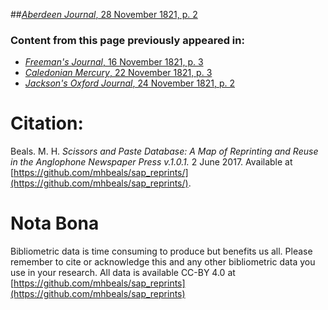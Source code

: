 ##[*Aberdeen Journal*, 28 November 1821, p. 2](https://mhbeals.github.io/sap_html/Aberdeen-Journal/Aberdeen-Journal-28-November-1821-p-2)

### Content from this page previously appeared in:
+ [*Freeman's Journal*, 16 November 1821, p. 3](https://mhbeals.github.io/sap_html/Freeman's-Journal/Freeman's-Journal-16-November-1821-p-3)
+ [*Caledonian Mercury*, 22 November 1821, p. 3](https://mhbeals.github.io/sap_html/Caledonian-Mercury/Caledonian-Mercury-22-November-1821-p-3)
+ [*Jackson's Oxford Journal*, 24 November 1821, p. 2](https://mhbeals.github.io/sap_html/Jackson's-Oxford-Journal/Jackson's-Oxford-Journal-24-November-1821-p-2)
                    
# Citation: 

Beals. M. H. *Scissors and Paste Database: A Map of Reprinting and Reuse in the Anglophone Newspaper Press v.1.0.1.* 2 June 2017. Available at [https://github.com/mhbeals/sap_reprints/](https://github.com/mhbeals/sap_reprints/). 
                    
# Nota Bona

Bibliometric data is time consuming to produce but benefits us all. Please remember to cite or acknowledge this and any other bibliometric data you use in your research. All data is available CC-BY 4.0 at [https://github.com/mhbeals/sap_reprints](https://github.com/mhbeals/sap_reprints)